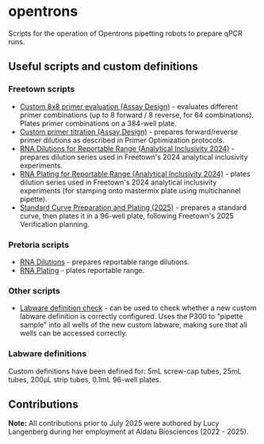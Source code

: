 # opentrons
Scripts for the operation of Opentrons pipetting robots to prepare qPCR runs.

## Useful scripts and custom definitions
### Freetown scripts
- [Custom 8x8 primer evaluation (Assay Design)](https://github.com/aldatubio/opentrons/blob/main/protocols/Freetown/Assay%20Development/PrimerEval_PlatePrimers_Custom.py) - evaluates different primer combinations (up to 8 forward / 8 reverse, for 64 combinations). Plates primer combinations on a 384-well plate.
- [Custom primer titration (Assay Design)](https://github.com/aldatubio/opentrons/blob/main/protocols/Freetown/Assay%20Development/PrimerOptimization_Custom.py) - prepares forward/reverse primer dilutions as described in Primer Optimization protocols.
- [RNA Dilutions for Reportable Range (Analytical Inclusivity 2024)](https://github.com/aldatubio/opentrons/blob/main/protocols/Freetown/Performance%20Evaluations%20-%202024/Freetown_RNA_Dil_ReportableRange_v2.py) - prepares dilution series used in Freetown's 2024 analytical inclusivity experiments.
- [RNA Plating for Reportable Range (Analytical Inclusivity 2024)](https://github.com/aldatubio/opentrons/blob/main/protocols/Freetown/Performance%20Evaluations%20-%202024/Freetown_RNA_Aliquots_ReportableRange.py) - plates dilution series used in Freetown's 2024 analytical inclusivity experiments (for stamping onto mastermix plate using multichannel pipette).
- [Standard Curve Preparation and Plating (2025)](https://github.com/aldatubio/opentrons/blob/main/protocols/Freetown/Performance%20Verification%20-%202025/StdCurve_Dil_Plate.py) - prepares a standard curve, then plates it in a 96-well plate, following Freetown's 2025 Verification planning.
### Pretoria scripts
- [RNA Dilutions](https://github.com/aldatubio/opentrons/blob/main/protocols/Pretoria/Pretoria_RNA_Dil_ReportableRange.py) - prepares reportable range dilutions.
- [RNA Plating](https://github.com/aldatubio/opentrons/blob/main/protocols/Pretoria/Pretoria_RNA_Aliquots_ReportableRange.py) - plates reportable range.
### Other scripts
- [Labware definition check](https://github.com/aldatubio/opentrons/blob/main/dev/Labware_Definition_Check.py) - can be used to check whether a new custom labware definition is correctly configured. Uses the P300 to "pipette sample" into all wells of the new custom labware, making sure that all wells can be accessed correctly.
### Labware definitions
Custom definitions have been defined for: 5mL screw-cap tubes, 25mL tubes, 200µL strip tubes, 0.1mL 96-well plates.

## Contributions
**Note:** All contributions prior to July 2025 were authored by Lucy Langenberg during her employment at Aldatu Biosciences (2022 - 2025).
